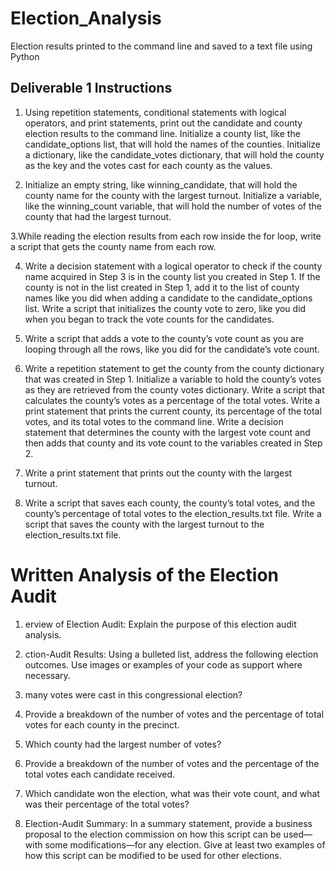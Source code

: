 # Election_Analysis
Election results printed to the command line and saved to a text file using Python
## Deliverable 1 Instructions
1. Using repetition statements, conditional statements with logical operators, and print statements, print out the candidate and county election results to the command line.
Initialize a county list, like the candidate_options list, that will hold the names of the counties.
Initialize a dictionary, like the candidate_votes dictionary, that will hold the county as the key and the votes cast for each county as the values.

2. Initialize an empty string, like winning_candidate, that will hold the county name for the county with the largest turnout.
Initialize a variable, like the winning_count variable, that will hold the number of votes of the county that had the largest turnout.

3.While reading the election results from each row inside the for loop, write a script that gets the county name from each row.

4. Write a decision statement with a logical operator to check if the county name acquired in Step 3 is in the county list you created in Step 1.
If the county is not in the list created in Step 1, add it to the list of county names like you did when adding a candidate to the candidate_options list.
Write a script that initializes the county vote to zero, like you did when you began to track the vote counts for the candidates.

5. Write a script that adds a vote to the county’s vote count as you are looping through all the rows, like you did for the candidate’s vote count.

6. Write a repetition statement to get the county from the county dictionary that was created in Step 1.
Initialize a variable to hold the county’s votes as they are retrieved from the county votes dictionary.
Write a script that calculates the county’s votes as a percentage of the total votes.
Write a print statement that prints the current county, its percentage of the total votes, and its total votes to the command line.
Write a decision statement that determines the county with the largest vote count and then adds that county and its vote count to the variables created in Step 2.

7. Write a print statement that prints out the county with the largest turnout.

8. Write a script that saves each county, the county’s total votes, and the county’s percentage of total votes to the election_results.txt file.
Write a script that saves the county with the largest turnout to the election_results.txt file.

# Written Analysis of the Election Audit

1. erview of Election Audit: Explain the purpose of this election audit analysis.

2. ction-Audit Results: Using a bulleted list, address the following election outcomes. Use images or examples of your code as support where necessary.

3.  many votes were cast in this congressional election?

4. Provide a breakdown of the number of votes and the percentage of total votes for each county in the precinct.

5. Which county had the largest number of votes?

6. Provide a breakdown of the number of votes and the percentage of the total votes each candidate received.

7. Which candidate won the election, what was their vote count, and what was their percentage of the total votes?

8. Election-Audit Summary: In a summary statement, provide a business proposal to the election commission on how this script can be used—with some modifications—for any election. Give at least two examples of how this script can be modified to be used for other elections.
